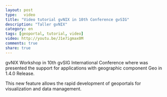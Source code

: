 ```yaml
---
layout: post
type:	video
title: "Video tutorial gvNIX in 10th Conference gvSIG"
description: "Taller gvNIX"
category: en
tags: [geoportal, tutorial, video]
video: http://youtu.be/J1e7igmax0M
comments: true
share: true
---
```


gvNIX Workshop in 10th gvSIG International Conference where was presented the
support for applications with geographic component Geo in 1.4.0 Release.

This new feature allows the rapid development of geoportals
for visualization and data management.
